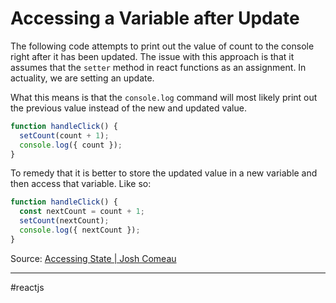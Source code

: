 # Accessing a Variable after Update

The following code attempts to print out the value of count to the console right after it has been updated. The issue with this approach is that it assumes that the `setter` method in react functions as an assignment. In actuality, we are setting an update.

What this means is that the `console.log` command will most likely print out the previous value instead of the new and updated value.

```jsx
function handleClick() {
  setCount(count + 1);
  console.log({ count });
}
```

To remedy that it is better to store the updated value in a new variable and then access that variable. Like so:

```jsx
function handleClick() {
  const nextCount = count + 1;
  setCount(nextCount);
  console.log({ nextCount });
}
```

Source: [Accessing State | Josh Comeau](https://www.joshwcomeau.com/react/common-beginner-mistakes/#accessing-state-after-changing-it-5)

---

#reactjs